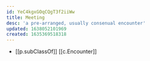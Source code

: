```yaml
---
id: YeC4kgxGOqCQgT3f2iiWw
title: Meeting
desc: 'a pre-arranged, usually consenual encounter'
updated: 1638052101969
created: 1635369518318
---
```


- [[p.subClassOf]] [[c.Encounter]]
